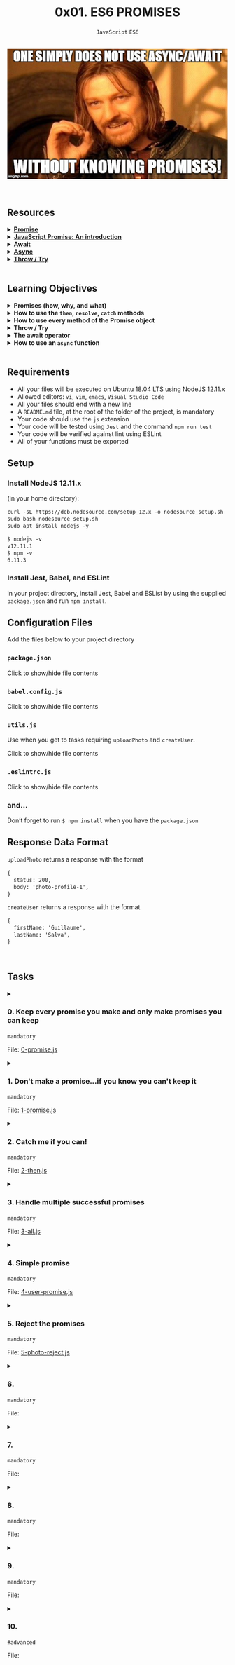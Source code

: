 <h1 align="center"><b>0x01. ES6 PROMISES</b></h1>
<div align="center"><code>JavaScript</code> <code>ES6</code></div>

<!-- <br>

## Background Context -->


<!-- <br>
<hr>
<h3><a href=>Notes</a></h3>
<hr> -->

<br>

<p align="center"><img src="https://github.com/codenvibes/alx-backend-javascript/blob/master/0x01-ES6_promise/images/75862d67ca51a042003c.jpeg"></p>

<br>

## Resources
<details>
<summary><b><a href="https://developer.mozilla.org/en-US/docs/Web/JavaScript/Reference/Global_Objects/Promise">Promise</a></b></summary><br>


<br><p align="center">※※※※※※※※※※※※</p><br>
</details>


<details>
<summary><b><a href="https://web.dev/articles/promises">JavaScript Promise: An introduction</a></b></summary><br>


<br><p align="center">※※※※※※※※※※※※</p><br>
</details>


<details>
<summary><b><a href="https://developer.mozilla.org/en-US/docs/Web/JavaScript/Reference/Operators/await">Await</a></b></summary><br>


<br><p align="center">※※※※※※※※※※※※</p><br>
</details>


<details>
<summary><b><a href="https://developer.mozilla.org/en-US/docs/Web/JavaScript/Reference/Statements/async_function">Async</a></b></summary><br>


<br><p align="center">※※※※※※※※※※※※</p><br>
</details>


<details>
<summary><b><a href="https://developer.mozilla.org/en-US/docs/Web/JavaScript/Reference/Statements/throw">Throw / Try</a></b></summary><br>


<br><p align="center">※※※※※※※※※※※※</p><br>
</details>


<!-- <br>

**man or help:**
- `` -->

<br>

## Learning Objectives
<details>
<summary><b><a href=" "> </a>Promises (how, why, and what)</b></summary><br>


<br><p align="center">※※※※※※※※※※※※</p><br>
</details>


<details>
<summary><b><a href=" "> </a>How to use the <code>then</code>, <code>resolve</code>, <code>catch</code> methods</b></summary><br>


<br><p align="center">※※※※※※※※※※※※</p><br>
</details>


<details>
<summary><b><a href=" "> </a>How to use every method of the Promise object</b></summary><br>


<br><p align="center">※※※※※※※※※※※※</p><br>
</details>


<details>
<summary><b><a href=" "> </a>Throw / Try</b></summary><br>


<br><p align="center">※※※※※※※※※※※※</p><br>
</details>


<details>
<summary><b><a href=" "> </a>The await operator</b></summary><br>


<br><p align="center">※※※※※※※※※※※※</p><br>
</details>


<details>
<summary><b><a href=" "> </a>How to use an <code>async</code> function</b></summary><br>


<br><p align="center">※※※※※※※※※※※※</p><br>
</details>


<br>

## Requirements
- All your files will be executed on Ubuntu 18.04 LTS using NodeJS 12.11.x
- Allowed editors: `vi`, `vim`, `emacs`, `Visual Studio Code`
- All your files should end with a new line
- A `README.md` file, at the root of the folder of the project, is mandatory
- Your code should use the `js` extension
- Your code will be tested using `Jest` and the command `npm run test`
- Your code will be verified against lint using ESLint
- All of your functions must be exported

## Setup
### Install NodeJS 12.11.x
(in your home directory):
```
curl -sL https://deb.nodesource.com/setup_12.x -o nodesource_setup.sh
sudo bash nodesource_setup.sh
sudo apt install nodejs -y
```
```
$ nodejs -v
v12.11.1
$ npm -v
6.11.3
```
### Install Jest, Babel, and ESLint
in your project directory, install Jest, Babel and ESList by using the supplied `package.json` and run `npm install`.

## Configuration Files
Add the files below to your project directory

### `package.json`
Click to show/hide file contents
### `babel.config.js`
Click to show/hide file contents
### `utils.js`
Use when you get to tasks requiring `uploadPhoto` and `createUser`.

Click to show/hide file contents
### `.eslintrc.js`
Click to show/hide file contents
### and…
Don’t forget to run `$ npm install` when you have the `package.json`

## Response Data Format
`uploadPhoto` returns a response with the format
```
{
  status: 200,
  body: 'photo-profile-1',
}
```
`createUser` returns a response with the format
```
{
  firstName: 'Guillaume',
  lastName: 'Salva',
}
```
<!-- <br>

## More Info -->

<br>

## Tasks
<details>
<summary>

### 0. Keep every promise you make and only make promises you can keep
`mandatory`

File: [0-promise.js]()
</summary>

Return a Promise using this prototype `function getResponseFromAPI()`
```
bob@dylan:~$ cat 0-main.js
import getResponseFromAPI from "./0-promise.js";

const response = getResponseFromAPI();
console.log(response instanceof Promise);

bob@dylan:~$ 
bob@dylan:~$ npm run dev 0-main.js 
true
bob@dylan:~$ 
```
</details>

<details>
<summary>

### 1. Don't make a promise...if you know you can't keep it
`mandatory`

File: [1-promise.js]()
</summary>

Using the prototype below, return a `promise`. The parameter is a `boolean`.

getFullResponseFromAPI(success)
```
When the argument is:
```
- `true`
    - resolve the promise by passing an object with 2 attributes:
        - `status`: `200`
        - `body`: `'Success'`
- `false`
    - reject the promise with an error object with the message `The fake API is not working currently`

Try testing it out for yourself
```
bob@dylan:~$ cat 1-main.js
import getFullResponseFromAPI from './1-promise';

console.log(getFullResponseFromAPI(true));
console.log(getFullResponseFromAPI(false));

bob@dylan:~$ 
bob@dylan:~$ npm run dev 1-main.js 
Promise { { status: 200, body: 'Success' } }
Promise {
  <rejected> Error: The fake API is not working currently
    ...
    ...
bob@dylan:~$ 
```
</details>

<details>
<summary>

### 2. Catch me if you can!
`mandatory`

File: [2-then.js]()
</summary>

Using the function prototype below
```
function handleResponseFromAPI(promise)
```
Append three handlers to the function:

- When the Promise resolves, return an object with the following attributes
    - `status`: `200`
    - `body`: `success`
- When the Promise rejects, return an empty `Error` object
- For every resolution, log `Got a response from the API` to the console
```
bob@dylan:~$ cat 2-main.js
import handleResponseFromAPI from "./2-then";

const promise = Promise.resolve();
handleResponseFromAPI(promise);

bob@dylan:~$ 
bob@dylan:~$ npm run dev 2-main.js 
Got a response from the API
bob@dylan:~$ 
```
</details>

<details>
<summary>

### 3. Handle multiple successful promises
`mandatory`

File: [3-all.js]()
</summary>

In this file, import `uploadPhoto` and `createUser` from `utils.js`

Knowing that the functions in `utils.js` return promises, use the prototype below to collectively resolve all promises and log `body firstName lastName` to the console.
```
function handleProfileSignup()
```
In the event of an error, log `Signup system offline` to the console
```
bob@dylan:~$ cat 3-main.js
import handleProfileSignup from "./3-all";

handleProfileSignup();

bob@dylan:~$ 
bob@dylan:~$ npm run dev 3-main.js 
photo-profile-1 Guillaume Salva
bob@dylan:~$ 
```
</details>

<details>
<summary>

### 4. Simple promise
`mandatory`

File: [4-user-promise.js]()
</summary>

Using the following prototype
```
function signUpUser(firstName, lastName) {
}
```
That returns a resolved promise with this object:
```
{
  firstName: value,
  lastName: value,
}
```
```
bob@dylan:~$ cat 4-main.js
import signUpUser from "./4-user-promise";

console.log(signUpUser("Bob", "Dylan"));

bob@dylan:~$ 
bob@dylan:~$ npm run dev 4-main.js 
Promise { { firstName: 'Bob', lastName: 'Dylan' } }
bob@dylan:~$ 
```
</details>

<details>
<summary>

### 5. Reject the promises
`mandatory`

File: [5-photo-reject.js]()
</summary>

Write and export a function named `uploadPhoto`. It should accept one argument `fileName` (string).

The function should return a Promise rejecting with an Error and the string `$fileName cannot be processed`
```
export default function uploadPhoto(filename) {

}
```
```
bob@dylan:~$ cat 5-main.js
import uploadPhoto from './5-photo-reject';

console.log(uploadPhoto('guillaume.jpg'));

bob@dylan:~$ 
bob@dylan:~$ npm run dev 5-main.js 
Promise {
  <rejected> Error: guillaume.jpg cannot be processed
  ..
    ..
bob@dylan:~$ 
```
</details>

<details>
<summary>

### 6. 
`mandatory`

File: []()
</summary>


</details>

<details>
<summary>

### 7. 
`mandatory`

File: []()
</summary>


</details>

<details>
<summary>

### 8. 
`mandatory`

File: []()
</summary>


</details>

<details>
<summary>

### 9. 
`mandatory`

File: []()
</summary>


</details>

<details>
<summary>

### 10. 
`#advanced`

File: []()
</summary>


</details>


